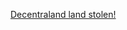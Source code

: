[Decentraland land stolen!](https://www.reddit.com/r/decentraland/comments/ryjc82/help_i_bought_land_last_night_and_it_was/)
